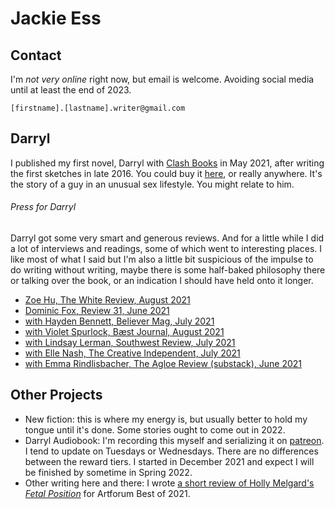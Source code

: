 # Jackie Ess
## Contact
I'm *not very online* right now, but email is welcome. Avoiding social media until at least the end of 2023.

`[firstname].[lastname].writer@gmail.com`

## Darryl
I published my first novel, Darryl with [Clash Books](https://www.clashbooks.com/) in May 2021, after writing the first sketches in late 2016. You could buy it [here](https://bookshop.org/books/darryl/9781944866846), or really anywhere. It's the story of a guy in an unusual sex lifestyle. You might relate to him.

###### Press for Darryl
Darryl got some very smart and generous reviews. And for a little while I did a lot of interviews and readings, some of which went to interesting places. I like most of what I said but I'm also a little bit suspicious of the impulse to do writing without writing, maybe there is some half-baked philosophy there or talking over the book, or an indication I should have held onto it longer.
- [Zoe Hu, The White Review, August 2021](https://www.thewhitereview.org/reviews/an-ecstasy-of-shame/)
- [Dominic Fox, Review 31, June 2021](http://review31.co.uk/article/view/777/a-pair-of-ragged-claws) 
- [with Hayden Bennett, Believer Mag, July 2021](https://believermag.com/logger/an-interview-with-jackie-ess/)
- [with Violet Spurlock, Bæst Journal, August 2021](https://www.baestjournal.com/violet-spurlock-jackie-ess)
- [with Lindsay Lerman, Southwest Review, July 2021](http://southwestreview.com/one-has-to-take-care-in-handling-fire-a-conversation-with-jackie-ess/)
- [with Elle Nash, The Creative Independent, July 2021](https://thecreativeindependent.com/people/writer-jackie-ess-on-making-work-that-doesnt-fit-neatly-into-categories/)
- [with Emma Rindlisbacher, The Agloe Review (substack), June 2021](https://agloereview.substack.com/p/jackie-ess)

## Other Projects
- New fiction: this is where my energy is, but usually better to hold my tongue until it's done. Some stories ought to come out in 2022.
- Darryl Audiobook: I'm recording this myself and serializing it on [patreon](https://www.patreon.com/jackie_ess). I tend to update on Tuesdays or Wednesdays. There are no differences between the reward tiers. I started in December 2021 and expect I will be finished by sometime in Spring 2022.
- Other writing here and there: I wrote [a short review of Holly Melgard's *Fetal Position*](https://www.artforum.com/print/202110/jackie-ess-on-holly-melgard-s-fetal-position-87249) for Artforum Best of 2021.
